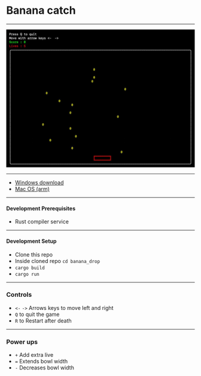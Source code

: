 # Banana catch

---

![Demo image](image.jpeg)

---

- [Windows download](https://drive.google.com/file/d/1NdZitI1DVHUldrrp35ea2G572Z1zsXfC/view?usp=drive_link)
- [Mac OS (arm)](https://drive.google.com/file/d/1xxaDuHbiJ877wgPw7_hDi1oEWh8Fbm7T/view?usp=drive_link)

---

#### Development Prerequisites
- Rust compiler service

---

#### Development Setup
- Clone this repo
- Inside cloned repo ```cd banana_drop```
- ```cargo build```
- ```cargo run```


---

### Controls

- ```<-``` ```->``` Arrows keys to move left and right
- ```Q``` to quit the game
- ```R``` to Restart after death

---

### Power ups
- ```+``` Add extra live
- ```=``` Extends bowl width
- ```-``` Decreases bowl width
